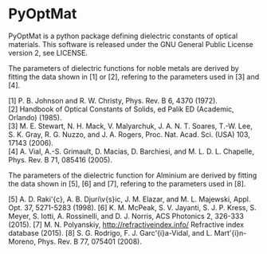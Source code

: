 # PyOptMat
PyOptMat is a python package defining dielectric constants of optical materials.
This software is released under the GNU General Public License version 2,
see LICENSE.

The parameters of dielectric functions for noble metals are derived by fitting
the data shown in [1] or [2], refering to the parameters used in [3] and [4].

[1] P. B. Johnson and R. W. Christy, Phys. Rev. B 6, 4370 (1972).  
[2] Handbook of Optical Constants of Solids, ed Palik ED (Academic, Orlando)
    (1985).  
[3] M. E. Stewart, N. H. Mack, V. Malyarchuk, J. A. N. T. Soares, T.-W. Lee,
    S. K. Gray, R. G. Nuzzo, and J. A. Rogers,
    Proc. Nat. Acad. Sci. (USA) 103, 17143 (2006).  
[4] A. Vial, A.-S. Grimault, D. Macı́as, D. Barchiesi, and M. L. D. L. Chapelle,
    Phys. Rev. B 71, 085416 (2005).

The parameters of the dielectric function for Alminium are derived by fitting
the data shown in [5], [6] and [7], refering to the parameters used in [8].

[5] A. D. Raki\'{c}, A. B. Djuri\v{s}ic, J. M. Elazar, and M. L. Majewski,
    Appl. Opt. 37, 5271-5283 (1998).
[6] K. M. McPeak, S. V. Jayanti, S. J. P. Kress, S. Meyer, S. Iotti,
    A. Rossinelli, and D. J. Norris,
    ACS Photonics 2, 326-333 (2015).
[7] M. N. Polyanskiy, http://refractiveindex.info/
    Refractive index database (2015).
[8] S. G. Rodrigo, F. J. Garc\'{i}a-Vidal, and L. Mart\'{i}n-Moreno,
    Phys. Rev. B 77, 075401 (2008).
